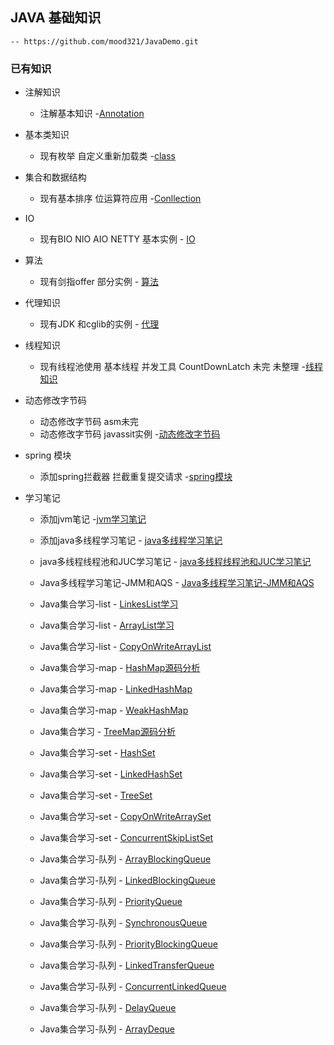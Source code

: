 ## JAVA 基础知识
    -- https://github.com/mood321/JavaDemo.git
    
   ### 已有知识
   +  注解知识 
        - 注解基本知识
            -[Annotation](https://github.com/mood321/JavaDemo/tree/master/src/main/java/Annotation "创作你的创作")
   
   +   基本类知识
        - 现有枚举 自定义重新加载类
             -[class](https://github.com/mood321/JavaDemo/tree/master/src/main/java/clazz "创作你的创作")
   
   +   集合和数据结构
        -  现有基本排序 位运算符应用
            -[Conllection](https://github.com/mood321/JavaDemo/tree/master/src/main/java/Conllection "创作你的创作")
   
   + IO
        - 现有BIO NIO AIO  NETTY 基本实例
                 - [IO](https://github.com/mood321/JavaDemo/tree/master/src/main/java/IO "创作你的创作")
   
   + 算法
       - 现有剑指offer 部分实例
             - [算法](https://github.com/mood321/JavaDemo/tree/master/src/main/java/offer "创作你的创作")
   
   +   代理知识
       - 现有JDK 和cglib的实例
             - [代理](https://github.com/mood321/JavaDemo/tree/master/src/main/java/proxy "创作你的创作")
   
   +   线程知识
       - 现有线程池使用 基本线程 并发工具 CountDownLatch 未完 未整理
            -[线程知识](https://github.com/mood321/JavaDemo/tree/master/src/main/java/ThreadPool "创作你的创作")
   
   +   动态修改字节码
       - 动态修改字节码  asm未完  
       - 动态修改字节码 javassit实例
            -[动态修改字节码](https://github.com/mood321/JavaDemo/tree/master/src/main/java/dynamic "创作你的创作")
            
   +   spring 模块
        - 添加spring拦截器 拦截重复提交请求
              -[spring模块](https://github.com/mood321/JavaDemo/tree/master/src/main/java/spring "spring")
                       
   +   学习笔记
        - 添加jvm笔记
              -[jvm学习笔记](https://github.com/mood321/JavaDemo/blob/master/src/main/resources/note/JVM%E5%AD%A6%E4%B9%A0%E7%AC%94%E8%AE%B0.md)
        - 添加java多线程学习笔记
              - [java多线程学习笔记](https://github.com/mood321/JavaDemo/blob/master/src/main/resources/note/Java多线程学习笔记-多线程.md)
                       
        - java多线程线程池和JUC学习笔记
              - [java多线程线程池和JUC学习笔记](https://github.com/mood321/JavaDemo/blob/master/src/main/resources/note/Java多线程学习笔记-线程池.md)
                       
        - Java多线程学习笔记-JMM和AQS
              - [Java多线程学习笔记-JMM和AQS](https://github.com/mood321/JavaDemo/blob/master/src/main/resources/note/Java多线程学习笔记--JMM和AQS.md)
        - Java集合学习-list
              - [LinkesList学习](https://github.com/mood321/JavaDemo/blob/master/src/main/resources/note/conllection/LinkedList源码学习.md)
                       
        - Java集合学习-list
              - [ArrayList学习](https://github.com/mood321/JavaDemo/blob/master/src/main/resources/note/conllection/ArrayList学习.md)
                       
        - Java集合学习-list
              - [CopyOnWriteArrayList](https://github.com/mood321/JavaDemo/blob/master/src/main/resources/note/conllection/CopyOnWriteArrayList.md)
                       
        - Java集合学习-map
              - [HashMap源码分析](https://github.com/mood321/JavaDemo/blob/master/src/main/resources/note/conllection/HashMap源码分析.md)
        - Java集合学习-map
              - [LinkedHashMap](https://github.com/mood321/JavaDemo/blob/master/src/main/resources/note/conllection/LinkedHashMap.md)
        - Java集合学习-map
              - [WeakHashMap](https://github.com/mood321/JavaDemo/blob/master/src/main/resources/note/conllection/WeakHashMap.md)
        - Java集合学习
              - [TreeMap源码分析](https://github.com/mood321/JavaDemo/blob/master/src/main/resources/note/conllection/TreeMap源码分析.md)
        - Java集合学习-set
              - [HashSet](https://github.com/mood321/JavaDemo/blob/master/src/main/resources/note/conllection/HashSet.md)
        - Java集合学习-set
              - [LinkedHashSet](https://github.com/mood321/JavaDemo/blob/master/src/main/resources/note/conllection/LinkedHashSet.md)
        - Java集合学习-set
              - [TreeSet](https://github.com/mood321/JavaDemo/blob/master/src/main/resources/note/conllection/TreeSet.md)
        - Java集合学习-set
              - [CopyOnWriteArraySet](https://github.com/mood321/JavaDemo/blob/master/src/main/resources/note/conllection/CopyOnWriteArraySet.md)
        - Java集合学习-set
              - [ConcurrentSkipListSet](https://github.com/mood321/JavaDemo/blob/master/src/main/resources/note/conllection/ConcurrentSkipListSet.md)
        - Java集合学习-队列
              - [ArrayBlockingQueue](https://github.com/mood321/JavaDemo/blob/master/src/main/resources/note/conllection/queue/ArrayBlockingQueue.md)
        - Java集合学习-队列
              - [LinkedBlockingQueue](https://github.com/mood321/JavaDemo/blob/master/src/main/resources/note/conllection/queue/LinkedBlockingQueue.md)
        - Java集合学习-队列
              - [PriorityQueue](https://github.com/mood321/JavaDemo/blob/master/src/main/resources/note/conllection/queue/PriorityQueue.md)
        - Java集合学习-队列
              - [SynchronousQueue](https://github.com/mood321/JavaDemo/blob/master/src/main/resources/note/conllection/queue/SynchronousQueue.md)
        - Java集合学习-队列
              - [PriorityBlockingQueue](https://github.com/mood321/JavaDemo/blob/master/src/main/resources/note/conllection/queue/PriorityBlockingQueue.md)
        - Java集合学习-队列
              - [LinkedTransferQueue](https://github.com/mood321/JavaDemo/blob/master/src/main/resources/note/conllection/queue/LinkedTransferQueue.md)
        - Java集合学习-队列
              - [ConcurrentLinkedQueue](https://github.com/mood321/JavaDemo/blob/master/src/main/resources/note/conllection/queue/ConcurrentLinkedQueue.md)
        - Java集合学习-队列
              - [DelayQueue](https://github.com/mood321/JavaDemo/blob/master/src/main/resources/note/conllection/queue/DelayQueue.md)
        - Java集合学习-队列
              - [ArrayDeque](https://github.com/mood321/JavaDemo/blob/master/src/main/resources/note/conllection/queue/ArrayDeque.md)
                       
   